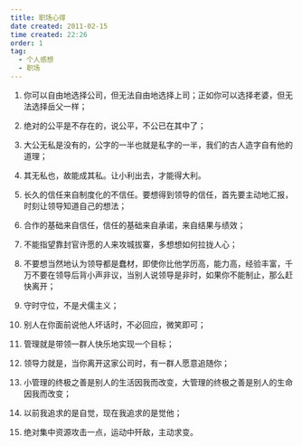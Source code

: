 ```yaml
---
title: 职场心得 
date created: 2011-02-15
time created: 22:26
order: 1
tag:
  - 个人感想
  - 职场
---
```


1. 你可以自由地选择公司，但无法自由地选择上司；正如你可以选择老婆，但无法选择岳父一样；

2. 绝对的公平是不存在的，说公平，不公已在其中了；

3. 大公无私是没有的，公字的一半也就是私字的一半，我们的古人造字自有他的道理；

4. 其无私也，故能成其私。让小利出去，才能得大利。

5. 长久的信任来自制度化的不信任。要想得到领导的信任，首先要主动地汇报，时刻让领导知道自己的想法；

6. 合作的基础来自信任，信任的基础来自承诺，来自结果与绩效；

7. 不能指望靠封官许愿的人来攻城拔寨，多想想如何拉拢人心；

8. 不要想当然地认为领导都是蠢材，即使你比他学历高，能力高，经验丰富，千万不要在领导后背小声非议，当别人说领导是非时，如果你不能制止，那么赶快离开；

9. 守时守位，不是犬儒主义；

10. 别人在你面前说他人坏话时，不必回应，微笑即可；

11. 管理就是带领一群人快乐地实现一个目标；

12. 领导力就是，当你离开这家公司时，有一群人愿意追随你；

13. 小管理的终极之善是别人的生活因我而改变，大管理的终极之善是别人的生命因我而改变；

14. 以前我追求的是自觉，现在我追求的是觉他；

15. 绝对集中资源攻击一点，运动中歼敌，主动求变。
